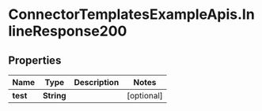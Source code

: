 # ConnectorTemplatesExampleApis.InlineResponse200

## Properties

Name | Type | Description | Notes
------------ | ------------- | ------------- | -------------
**test** | **String** |  | [optional] 


